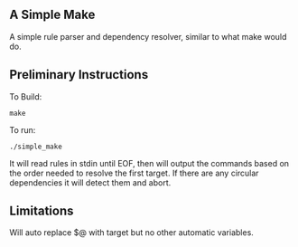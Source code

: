 A Simple Make
------------------------------------
A simple rule parser and dependency resolver, similar to what make would do.

Preliminary Instructions
----------------------------------
To Build:

```
make
```

To run:

```
./simple_make
```

It will read rules in  stdin until EOF, then will output the commands based on the order needed to resolve the first target. 
If there are any circular dependencies it will detect them and abort.

Limitations
------------------------------
Will auto replace $@ with target but no other automatic variables.
